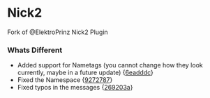 # Nick2
Fork of @ElektroPrinz Nick2 Plugin

### Whats Different
- Added support for Nametags (you cannot change how they look currently, maybe in a future update) {[6eadddc](https://github.com/LegoFan48737/Nickname/commit/6eadddc250d4e03c990548b82e216de04d5d46a8)}
- Fixed the Namespace {[9272787](https://github.com/LegoFan48737/Nickname/commit/927278741b5dccf4862690ed465aca09a9132f04)}
- Fixed typos in the messages {[269203a](https://github.com/LegoFan48737/Nickname/commit/269203acf25be73c905359c9741d49311af3eec7)}
